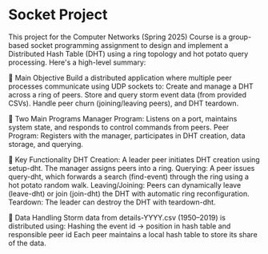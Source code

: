 # Socket Project
This project for the Computer Networks (Spring 2025) Course is a group-based socket programming assignment to design and implement a Distributed Hash Table (DHT) using a ring topology and hot potato query processing. Here's a high-level summary:

🔧 Main Objective
    Build a distributed application where multiple peer processes communicate using UDP sockets to:
    Create and manage a DHT across a ring of peers.
    Store and query storm event data (from provided CSVs).
    Handle peer churn (joining/leaving peers), and DHT teardown.

🧱 Two Main Programs
    Manager Program: Listens on a port, maintains system state, and responds to control commands from peers.
    Peer Program: Registers with the manager, participates in DHT creation, data storage, and querying.

🔁 Key Functionality
    DHT Creation: A leader peer initiates DHT creation using setup-dht. The manager assigns peers into a ring.
    Querying: A peer issues query-dht, which forwards a search (find-event) through the ring using a hot potato random walk.
    Leaving/Joining: Peers can dynamically leave (leave-dht) or join (join-dht) the DHT with automatic ring reconfiguration.
    Teardown: The leader can destroy the DHT with teardown-dht.

📁 Data Handling
  Storm data from details-YYYY.csv (1950–2019) is distributed using:
  Hashing the event id → position in hash table and responsible peer id
  Each peer maintains a local hash table to store its share of the data.

